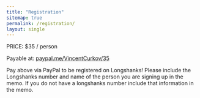 ```yaml
---
title: "Registration"
sitemap: true
permalink: /registration/
layout: single
---
```


PRICE: $35 / person

Payable at: [paypal.me/VincentCurkov/35](https://paypal.me/VincentCurkov/35)

Pay above via PayPal to be registered on Longshanks!
Please include the Longshanks number and name of the person you are signing up in the memo. If you do not have a longshanks number include that information in the memo.